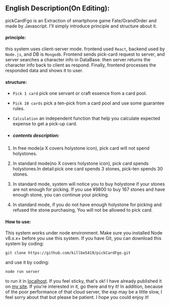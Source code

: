 ## English Description(On Editing):
pickCardFgo is an Extraction of smartphone game Fate/GrandOrder and made by Javascript. I'll simply introduce principle and structure about it.

#### principle:
this system uses client-server mode. frontend used `React`, backend used by `Node.js`, and DB is `Mongodb`. Frontend sends pick-card request to server, and server searches a character info in DataBase. then server returns the character info back to client as respond. Finally, frontend processes the responded data and shows it to user.

#### structure:

- `Pick 1 card`  pick one servant or craft essence from a card pool.

- `Pick 10 cards`  pick a ten-pick from a card pool and use some guarantee rules.

- `Calculation`  an independent function that help you calculate expected expense to get a pick-up card.

- ##### contents description:

1. In free mode(a X covers holystone icon), pick card will not spend holystones.

2. In standard mode(no X covers holystone icon), pick card spends holystones.In detail:pick one card spends 3 stones, pick-ten spends 30 stones.

3. In standard mode, system will notice you to buy holystone if your stones are not enough for picking. If you use ¥9800 to buy 167 stones and have enough stone, you can continue your picking.

4. In standard mode, if you do not have enough holystone for picking and refused the stone purchasing, You will not be allowed to pick card.

#### How to use:
This system works under node environment. Make sure you installed Node v8.x.x+ before you use this system. If you have Git, you can download this system by coding:

`git clone https://github.com/killbe5419/pickCardFgo.git`  

and use it by coding:

`node run server`

to run it in [localhost](http://localhost:2333). If you feel sticky, that's ok! I have already published it on [my site](http://pickcard.net-labo.icu:2333). If you're interested in it, go there and try it! In addition, because of the poor performance of that cloud server, the exp may be a little slow, I feel sorry about that but please be patient. I hope you could enjoy it!